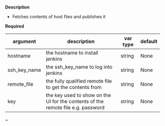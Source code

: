 **Description**
  - Fetches contents of host files and publishes it

**Required**

| argument      | description                            | var type | default      |
| ------------- | -------------------------------------- | -------- | ------------ |
| hostname   | the hostname to install jenkins       | string   | None         |
| ssh_key_name   | the ssh_key_name to log into jenkins       | string   | None         |
| remote_file   | the fully qualified remote file to get the contents from      | string   | None         |
| key   | the key used to show on the UI for the contents of the remote file e.g. password    | string   | None         |
~                                                                                                                                                 
